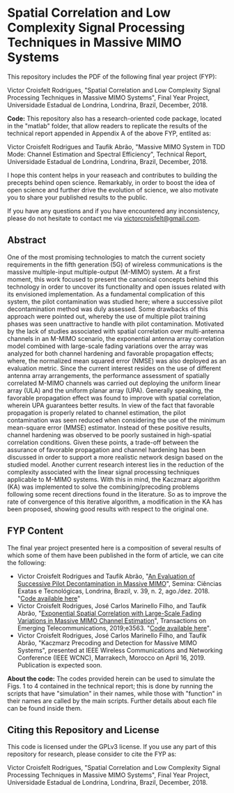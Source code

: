 # Spatial Correlation and Low Complexity Signal Processing Techniques in Massive MIMO Systems

This repository includes the PDF of the following final year project (FYP):

Victor Croisfelt Rodrigues, "Spatial Correlation and Low Complexity Signal Processing Techniques in Massive MIMO Systems", Final Year Project, Universidade Estadual de Londrina, Londrina, Brazil, December, 2018.

**Code:** This repository also has a research-oriented code package, located in the "matlab" folder, that allow readers to replicate the results of the technical report appended in Appendix A of the above FYP, entlited as:

Victor Croisfelt Rodrigues and Taufik Abrão, "Massive MIMO System in TDD Mode: Channel Estimation and Spectral Efficiency", Technical Report, Universidade Estadual de Londrina, Londrina, Brazil, December, 2018.

I hope this content helps in your reaseach and contributes to building the precepts behind open science. Remarkably, in order to boost the idea of open science and further drive the evolution of science, we also motivate you to share your published results to the public.

If you have any questions and if you have encountered any inconsistency, please do not hesitate to contact me via victorcroisfelt@gmail.com.

## Abstract
One of the most promising technologies to match the current society requirements in the fifth generation (5G) of wireless communications is the massive multiple-input multiple-output (M-MIMO) system. At a first moment, this work focused to present the canonical concepts behind this technology in order to uncover its functionality and open issues related with its envisioned implementation. As a fundamental complication of this system, the pilot contamination was studied here; where a successive pilot decontamination method was duly assessed. Some drawbacks of this approach were pointed out, whereby the use of multiple pilot training phases was seen unattractive to handle with pilot contamination. Motivated by the lack of studies associated with spatial correlation over multi-antenna channels in an M-MIMO scenario, the exponential antenna array correlation model combined with large-scale fading variations over the array was analyzed for both channel hardening and favorable propagation effects; where, the normalized mean squared error (NMSE) was also deployed as an evaluation metric. Since the current interest resides on the use of different antenna array arrangements, the performance assessment of spatially correlated M-MIMO channels was carried out deploying the uniform linear array (ULA) and the uniform planar array (UPA). Generally speaking, the favorable propagation effect was found to improve with spatial correlation, wherein UPA guarantees better results. In view of the fact that favorable propagation is properly related to channel estimation, the pilot contamination was seen reduced when considering the use of the minimum mean-square error (MMSE) estimator. Instead of these positive results, channel hardening was observed to be poorly sustained in high-spatial correlation conditions. Given these points, a trade-off between the assurance of favorable propagation and channel hardening has been discussed in order to support a more realistic network design based on the studied model. Another current research interest lies in the reduction of the complexity associated with the linear signal processing techniques applicable to M-MIMO systems. With this in mind, the Kaczmarz algorithm (KA) was implemented to solve the combining/precoding problems following some recent directions found in the literature. So as to improve the rate of convergence of this iterative algorithm, a modification in the KA has been proposed, showing good results with respect to the original one.

## FYP Content
The final year project presented here is a composition of several results of which some of them have been published in the form of article, we can cite the following:

- Victor Croisfelt Rodrigues and Taufik Abrão, "[An Evaluation of Successive Pilot Decontamination in Massive MIMO](http://www.uel.br/revistas/uel/index.php/semexatas/article/view/34450/24955)", Semina: Ciências Exatas e Tecnológicas, Londrina, Brazil, v. 39, n. 2, ago./dez. 2018. "[Code available here](https://github.com/victorcroisfelt/eval-suc-pilot-decon-mmimo)"   
- Victor Croisfelt Rodrigues, José Carlos Marinello Filho, and Taufik Abrão, "[Exponential Spatial Correlation with Large-Scale Fading Variations in Massive MIMO Channel Estimation](https://doi.org/10.1002/ett.3563)", Transactions on Emerging Telecommunications, 2019;e3563. "[Code available here](https://github.com/victorcroisfelt/exp-lsf-spatial-corr-mmimo-chn-est)". 
- Victor Croisfelt Rodrigues, José Carlos Marinello Filho, and Taufik Abrão, "Kaczmarz Precoding and Detection for Massive MIMO Systems", presented at IEEE Wireless Communications and Networking Conference (IEEE WCNC), Marrakech, Morocco on April 16, 2019. Publication is expected soon.

**About the code:** The codes provided herein can be used to simulate the Figs. 1 to 4 contained in the technical report; this is done by running the scripts that have "simulation" in their names, while those with "function" in their names are called by the main scripts. Further details about each file can be found inside them.

## Citing this Repository and License
This code is licensed under the GPLv3 license. If you use any part of this repository for research, please consider to cite the FYP as:

Victor Croisfelt Rodrigues, "Spatial Correlation and Low Complexity Signal Processing Techniques in Massive MIMO Systems", Final Year Project, Universidade Estadual de Londrina, Londrina, Brazil, December, 2018.

